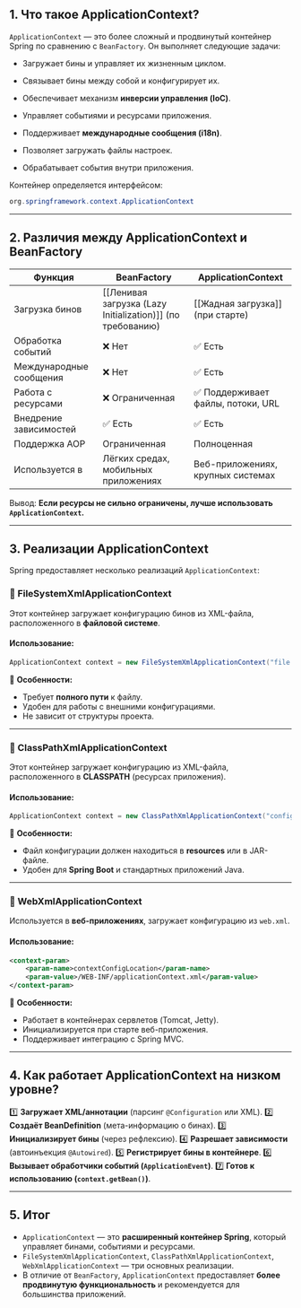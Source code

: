 ## 1. Что такое ApplicationContext?

`ApplicationContext` — это более сложный и продвинутый контейнер Spring по сравнению с `BeanFactory`. Он выполняет следующие задачи:

- Загружает бины и управляет их жизненным циклом.

- Связывает бины между собой и конфигурирует их.
    
- Обеспечивает механизм **инверсии управления (IoC)**.
    
- Управляет событиями и ресурсами приложения.
    
- Поддерживает **международные сообщения (i18n)**.
    
- Позволяет загружать файлы настроек.
    
- Обрабатывает события внутри приложения.
    

Контейнер определяется интерфейсом:

```java
org.springframework.context.ApplicationContext
```

---

## 2. Различия между ApplicationContext и BeanFactory

| Функция                 | BeanFactory                                                | ApplicationContext                |
| ----------------------- | ---------------------------------------------------------- | --------------------------------- |
| Загрузка бинов          | [[Ленивая загрузка (Lazy Initialization)]] (по требованию) | [[Жадная загрузка]] (при старте)  |
| Обработка событий       | ❌ Нет                                                      | ✅ Есть                            |
| Международные сообщения | ❌ Нет                                                      | ✅ Есть                            |
| Работа с ресурсами      | ❌ Ограниченная                                             | ✅ Поддерживает файлы, потоки, URL |
| Внедрение зависимостей  | ✅ Есть                                                     | ✅ Есть                            |
| Поддержка AOP           | Ограниченная                                               | Полноценная                       |
| Используется в          | Лёгких средах, мобильных приложениях                       | Веб-приложениях, крупных системах |

Вывод: **Если ресурсы не сильно ограничены, лучше использовать `ApplicationContext`.**

---

## 3. Реализации ApplicationContext

Spring предоставляет несколько реализаций `ApplicationContext`:

### 🔹 FileSystemXmlApplicationContext

Этот контейнер загружает конфигурацию бинов из XML-файла, расположенного в **файловой системе**.

#### Использование:

```java
ApplicationContext context = new FileSystemXmlApplicationContext("file:/home/user/config.xml");
```

📌 **Особенности:**

- Требует **полного пути** к файлу.
- Удобен для работы с внешними конфигурациями.
- Не зависит от структуры проекта.

---

### 🔹 ClassPathXmlApplicationContext

Этот контейнер загружает конфигурацию из XML-файла, расположенного в **CLASSPATH** (ресурсах приложения).

#### Использование:

```java
ApplicationContext context = new ClassPathXmlApplicationContext("config.xml");
```

📌 **Особенности:**

- Файл конфигурации должен находиться в **resources** или в JAR-файле.
- Удобен для **Spring Boot** и стандартных приложений Java.

---

### 🔹 WebXmlApplicationContext

Используется в **веб-приложениях**, загружает конфигурацию из `web.xml`.
#### Использование:

```xml
<context-param>
    <param-name>contextConfigLocation</param-name>
    <param-value>/WEB-INF/applicationContext.xml</param-value>
</context-param>
```

📌 **Особенности:**
- Работает в контейнерах сервлетов (Tomcat, Jetty).
- Инициализируется при старте веб-приложения.
- Поддерживает интеграцию с Spring MVC.
---

## 4. Как работает ApplicationContext на низком уровне?

1️⃣ **Загружает XML/аннотации** (парсинг `@Configuration` или XML). 
2️⃣ **Создаёт BeanDefinition** (мета-информацию о бинах). 
3️⃣ **Инициализирует бины** (через рефлексию). 
4️⃣ **Разрешает зависимости** (автоинъекция `@Autowired`). 
5️⃣ **Регистрирует бины в контейнере**. 
6️⃣ **Вызывает обработчики событий (`ApplicationEvent`)**. 
7️⃣ **Готов к использованию (`context.getBean()`)**.

---

## 5. Итог

- `ApplicationContext` — это **расширенный контейнер Spring**, который управляет бинами, событиями и ресурсами.
- `FileSystemXmlApplicationContext`, `ClassPathXmlApplicationContext`, `WebXmlApplicationContext` — три основных реализации.
- В отличие от `BeanFactory`, `ApplicationContext` предоставляет **более продвинутую функциональность** и рекомендуется для большинства приложений.

